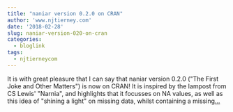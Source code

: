 ```yaml
---
title: "naniar version 0.2.0 on CRAN"
author: 'www.njtierney.com'
date: '2018-02-28'
slug: naniar-version-020-on-cran
categories:
  - bloglink
tags:
  - njtierneycom
---
```


It is with great pleasure that I can say that naniar version 0.2.0 ("The First Joke and Other Matters") is now on CRAN! It is inspired by the lampost from CS Lewis' "Narnia", and highlights that it focusses on NA values, as well as this idea of "shining a light" on missing data, whilst containing a missing[... <i class="fas fa-external-link-alt"></i>](https://www.njtierney.com/post/2018/02/28/naniar-on-cran/)

